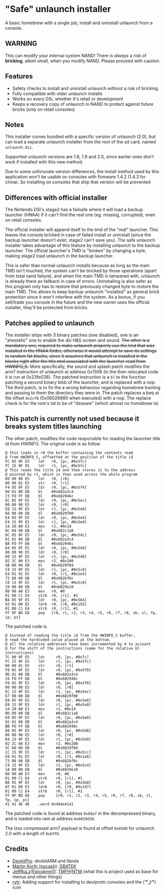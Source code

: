 # "Safe" unlaunch installer
A basic homebrew with a single job, install and uninstall unlaunch from a console.

## WARNING
This can modify your internal system NAND! There is *always* a risk of
**bricking**, albeit small, when you modify NAND. Please proceed with caution.

## Features
- Safety checks to install and uninstall unlaunch without a risk of bricking
- Fully compatible with older unlaunch installs
- Works on every DSi, whether it's retail or development
- Keeps a recovery copy of unlaunch in NAND to protect against future bricks
  (only on retail consoles)

## Notes
This installer comes bundled with a specific version of unlaunch (2.0), but can
load a separate unlaunch installer from the root of the sd card, named
`unlaunch.dsi`.

Supported unlaunch versions are 1.8, 1.9 and 2.0, since earlier ones don't work
if installed with this new method.

Due to some unforunate version differences, the install method used by this
application won't be usable on consoles with firmware 1.4.2 (1.4.3 for china).
So installing on consoles that ship that version will be prevented

## Differences with official installer
The Nintendo DSi's stage2 has a failsafe where it will load a backup launcher
(HNAA) if it can't find the real one (eg. missing, corrupted), even on retail
consoles.

The official installer will append itself to the tmd of the "real" launcher.
This leaves the console bricked in case of failed install or uninstall (since
the backup launcher doesn't exist, stage2 can't save you).
The safe unlaunch installer takes advantage of this feature by installing
unlaunch to the backup launcher.
The official launcher's TMD is "broken" by changing a byte, making stage2
load unlaunch in the backup launcher. 

This is safer than normal unlaunch installs because as long as the main TMD
isn't touched, the system can't be bricked by those operations (apart from
total nand failure), and when the main TMD is tampered with, unlaunch is
already there as fallback in case of errors.
Uninstalling is also safer as this program only has to restore that
previously changed byte to restore the main TMD.
This allows to keep backup unlaunch "installed" as general brick
protection since it won't interfere with the system. As a bonus, if you
sell/trade you console in the future and the new owner uses the official
installer, they'll be protected from bricks.

## Patches applied to unlaunch
The installer ships with 3 binary patches (one disabled), one is an "ahestetic" one to enable
the dsi H&S screen and sound.
~~The other is a mandatory one, required to make unlaunch properly use the tmd that
was installed in the HNAA folder, otherwise it would attempt to save its settings
to random fat blocks, since it assumes that unlaunch is installed in the blocks right
after the title.tmd associated with the launcher read from HWINFO_S.~~
More specifically, the sound and splash patch modifies the arm7 instruction of unlaunch at
address 0x1308 (in the then relocated code it is run at 0x23fe038). The patched instruction
is a `bl` to the function patching a second binary blob of the launcher, and is replaced with
a nop.
The third patch, is to fix the a wrong behaviour regarding homebrew booting and passing to them
the directory they were in.
The patch replaces a beq at file offset `0x2cf0` (0x06026980 when executed) with a nop.
The replace check is for the rom's tid to be of "dsiware" (which almost no homebrew is)

## This patch is currently not used because it breaks system titles launching
The other patch, modifies the code responsible for reading the launcher title id from HWINFO.
The original code is as follow
```
@ this loads in r0 the buffer containing the contents read
@ from HWINFO_S, offsetted at the position of the title id
FC 05 9F E5    ldr   r0, [pc, #0x5fc]
FC 15 9F E5    ldr   r1, [pc, #0x5fc]
@ This reads the title id and then stores it to the address
@ pointed by r1, which is then used across the whole program
00 00 90 E5    ldr   r0, [r0]
00 00 81 E5    str   r0, [r1]
F4 05 9F E5    ldr   r0, [pc, #0x5f4]
9d 01 00 EB    bl    #0x602a3c4
C5 FD FF EB    bl    #0x602946c
EC 05 9F E5    ldr   r0, [pc, #0x5ec]
00 00 90 E5    ldr   r0, [r0]
E8 15 9F E5    ldr   r1, [pc, #0x5e8]
66 00 00 EB    bl    #0x6029f00
E4 05 9F E5    ldr   r0, [pc, #0x5e4]
E4 15 9F E5    ldr   r1, [pc, #0x5e4]
14 20 A0 E3    mov   r2, #0x14
0C 09 00 EB    bl    #0x602c1a8
DC 05 9F E5    ldr   r0, [pc, #0x5dc]
91 01 00 EB    bl    #0x602a3c4
BA FD FF EB    bl    #0x602946c
D4 05 9F E5    ldr   r0, [pc, #0x5d4]
00 00 90 E5    ldr   r0, [r0]
D0 15 9F E5    ldr   r1, [pc, #0x5d0]
02 2C A0 E3    mov   r2, #0x200
5B 00 00 EB    bl    #0x6029f04
C8 15 9F E5    ldr   r1, [pc, #0x5c8]
E4 01 91 E5    ldr   r0, [r1, #0x1e4]
72 08 00 EB    bl    #0x602bf6c
C0 15 9F E5    ldr   r1, [pc, #0x5c0]
19 00 00 EB    bl    #0x6029e10
00 00 A0 E3    mov   r0, #0
01 00 C1 E4    strb  r0, [r1], #1
B4 05 9F E5    ldr   r0, [pc, #0x5b4]
93 01 D0 E5    ldrb  r0, [r0, #0x193]
01 00 C1 E4    strb  r0, [r1], #1
FF 9F BD E8    pop   {r0, r1, r2, r3, r4, r5, r6, r7, r8, sb, sl, fp, ip, pc}
```
The patched code is
```
@ Instead of reading the title id from the HWINFO_S buffer,
@ read the hardcoded value placed at the bottom.
@ all the relative addresses have been incremented by 4 to account
@ for the shift of the instructions (same for the relative bl instructions)
7C 00 9F E5    ldr     r0, [pc, #0x7c]
FC 15 9F E5    ldr     r1, [pc, #0x5fc]
00 00 81 E5    str     r0, [r1]
F8 05 9F E5    ldr     r0, [pc, #0x5f8]
9D 01 00 EB    bl      #0x602a3c4
C6 FD FF EB    bl      #0x602946c
F0 05 9F E5    ldr     r0, [pc, #0x5f0]
00 00 90 E5    ldr     r0, [r0]
EC 15 9F E5    ldr     r1, [pc, #0x5ec]
67 00 00 EB    bl      #0x6029f00
E8 05 9F E5    ldr     r0, [pc, #0x5e8]
E8 15 9F E5    ldr     r1, [pc, #0x5e8]
14 20 A0 E3    mov     r2, #0x14
0D 09 00 EB    bl      #0x602c1a8
E0 05 9F E5    ldr     r0, [pc, #0x5e0]
92 01 00 EB    bl      #0x602a3c4
BB FD FF EB    bl      #0x602946c
D8 05 9F E5    ldr     r0, [pc, #0x5d8]
00 00 90 E5    ldr     r0, [r0]
D4 15 9F E5    ldr     r1, [pc, #0x5d4]
02 2C A0 E3    mov     r2, #0x200
5C 00 00 EB    bl      #0x6029f04
CC 15 9F E5    ldr     r1, [pc, #0x5cc]
E8 01 91 E5    ldr     r0, [r1, #0x1e8]
73 08 00 EB    bl      #0x602bf6c
C4 15 9F E5    ldr     r1, [pc, #0x5c4]
1A 00 00 EB    bl      #0x6029e10
00 00 A0 E3    mov     r0, #0
01 00 C1 E4    strb    r0, [r1], #1
B8 05 9F E5    ldr     r0, [pc, #0x5b8]
97 01 D0 E5    ldrb    r0, [r0, #0x197]
01 00 C1 E4    strb    r0, [r1], #1
FF 9F BD E8    pop     {r0, r1, r2, r3, r4, r5, r6, r7, r8, sb, sl, fp, ip, pc}
41 41 4E 48    .word 0x484e4141
```
The patched code is found at address `0x60a7` in the decompressed binary, and is loaded into
ram at address `0x6029d38`.

The lzss compressed arm7 payload is found at offset `0x8580` for unlaunch 2.0 with a length of `0x67FD`.

## Credits
- [DevkitPro](https://devkitpro.org/): devkitARM and libnds
- [Martin Korth (nocash)](https://problemkaputt.de):
  [GBATEK](https://problemkaputt.de/gbatek.htm)
- [JeffRuLz](https://github.com/JeffRuLz)/[Epicpkmn11](https://github.com/Epicpkmn11):
  [TMFH](https://github.com/JeffRuLz/TMFH)/[NTM](https://github.com/Epicpkmn11/NTM)
  (what this is project used as base for menus and other things)
- [rvtr](https://github.com/rvtr):
   Adding support for installing to dev/proto consoles and the ( ͡° ͜ʖ ͡°) icon